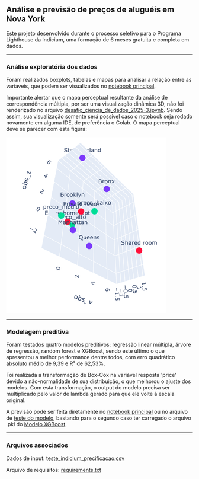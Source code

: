 ## Análise e previsão de preços de aluguéis em Nova York

Este projeto desenvolvido durante o processo seletivo para o Programa Lighthouse da Indicium, uma formação de 6 meses gratuita e completa em dados.

---

### Análise exploratória dos dados

Foram realizados boxplots, tabelas e mapas para analisar a relação entre as variáveis, que podem ser visualizados no
[notebook principal](https://github.com/Lud-lud/LH_CD_LUDMILA_SILVA_RESENDE/blob/main/desafio_ciencia_de_dados_2025-3.ipynb).

Importante alertar que o mapa perceptual resultante da análise de correspondência múltipla, por ser uma visualização dinâmica 3D, não foi renderizado no arquivo 
[desafio_ciencia_de_dados_2025-3.ipynb](https://github.com/Lud-lud/LH_CD_LUDMILA_SILVA_RESENDE/blob/main/desafio_ciencia_de_dados_2025-3.ipynb). Sendo assim,
sua visualização somente será possível caso o notebook seja rodado novamente em alguma IDE, de preferência o Colab.
O mapa perceptual deve se parecer com esta figura:

<img src='https://raw.githubusercontent.com/Lud-lud/LH_CD_LUDMILA_SILVA_RESENDE/refs/heads/main/mapa_perceptual.png' />

---

### Modelagem preditiva

Foram testados quatro modelos preditivos: regressão linear múltipla, árvore de regressão, random forest e XGBoost, sendo este último o que apresentou a melhor performance dentre todos,
com erro quadrático absoluto médio de 9,39 e R² de 62,53%.

Foi realizada a transformação de Box-Cox na variável resposta 'price' devido a não-normalidade 
de sua distribuição, o que melhorou o ajuste dos modelos.
Com esta transformação, o output do modelo precisa ser
multiplicado pelo valor de lambda gerado para que ele volte à escala original.

A previsão pode ser feita diretamente no 
[notebook principal](https://github.com/Lud-lud/LH_CD_LUDMILA_SILVA_RESENDE/blob/main/desafio_ciencia_de_dados_2025-3.ipynb)
ou no arquivo de
[teste do modelo](https://github.com/Lud-lud/LH_CD_LUDMILA_SILVA_RESENDE/blob/main/teste_modelo.ipynb), bastando para o segundo caso ter carregado o arquivo .pkl do
[Modelo XGBoost](https://github.com/Lud-lud/LH_CD_LUDMILA_SILVA_RESENDE/blob/main/modelo_xgboost.pkl).

---
### Arquivos associados

Dados de input: [teste_indicium_precificacao.csv](https://github.com/Lud-lud/LH_CD_LUDMILA_SILVA_RESENDE/blob/main/teste_indicium_precificacao)

Arquivo de requisitos: [requirements.txt](https://github.com/Lud-lud/LH_CD_LUDMILA_SILVA_RESENDE/blob/main/requirements.txt)

